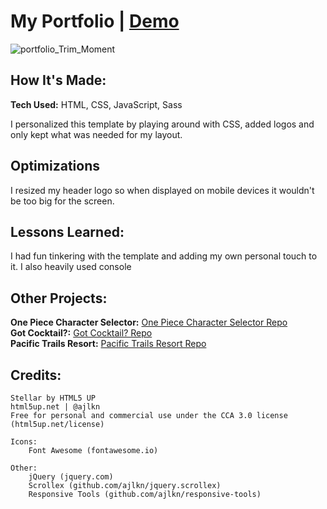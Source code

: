 # My Portfolio | <a href="https://primalsia.github.io/GotCocktail.github.io/">Demo</a>

![portfolio_Trim_Moment](https://user-images.githubusercontent.com/93306237/171480792-9ee6808b-3200-4baf-b974-434758e6119f.jpg)

## How It's Made:
**Tech Used:** HTML, CSS, JavaScript, Sass

I personalized this template by playing around with CSS, added logos and only kept what was needed for my layout.

## Optimizations
I resized my header logo so when displayed on mobile devices it wouldn't be too big for the screen.

## Lessons Learned:
I had fun tinkering with the template and adding my own personal touch to it. I also heavily used console 
<br>

## Other Projects:
**One Piece Character Selector:** <a href="https://github.com/Primalsia/One-Piece-Character-Selector">One Piece Character Selector Repo</a><br>
**Got Cocktail?:** <a href="https://github.com/Primalsia/GotCocktail.github.io">Got Cocktail? Repo</a><br>
**Pacific Trails Resort:** <a href="https://github.com/Primalsia/ptresort.github.io">Pacific Trails Resort Repo</a><br>

## Credits:

	Stellar by HTML5 UP
	html5up.net | @ajlkn
	Free for personal and commercial use under the CCA 3.0 license (html5up.net/license)

	Icons:
		Font Awesome (fontawesome.io)

	Other:
		jQuery (jquery.com)
		Scrollex (github.com/ajlkn/jquery.scrollex)
		Responsive Tools (github.com/ajlkn/responsive-tools)
